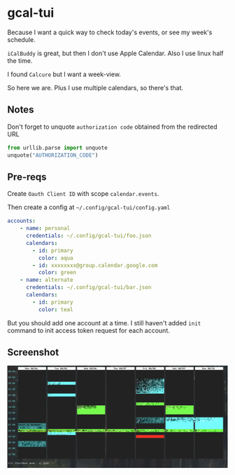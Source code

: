 # gcal-tui

Because I want a quick way to check today's events, or see my week's schedule.

`iCalBuddy` is great, but then I don't use Apple Calendar. Also I use linux half the time.

I found `Calcure` but I want a week-view.

So here we are. Plus I use multiple calendars, so there's that.

## Notes

Don't forget to unquote `authorization code` obtained from the redirected URL

```python
from urllib.parse import unquote
unquote("AUTHORIZATION_CODE")
```


## Pre-reqs

Create `Oauth Client ID` with scope `calendar.events`.

Then create a config at `~/.config/gcal-tui/config.yaml`

```yaml
accounts:
    - name: personal
      credentials: ~/.config/gcal-tui/foo.json
      calendars:
        - id: primary
          color: aqua
        - id: xxxxxxxx@group.calendar.google.com
          color: green
    - name: alternate
      credentials: ~/.config/gcal-tui/bar.json
      calendars:
        - id: primary
          color: teal
```

But you should add one account at a time. I still haven't added `init` command to init access token request for each account.

## Screenshot

![screenshot](docs/screenshot.webp)
